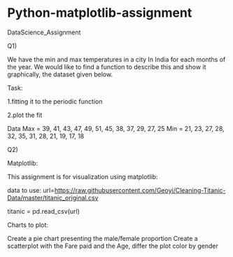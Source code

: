 # Python-matplotlib-assignment
DataScience_Assignment

Q1)

We have the min and max temperatures in a city In India for each months of the year. We would like to find a function to describe this and show it graphically, the dataset given below.

Task:

1.fitting it to the periodic function

2.plot the fit

Data Max = 39, 41, 43, 47, 49, 51, 45, 38, 37, 29, 27, 25 Min = 21, 23, 27, 28, 32, 35, 31, 28, 21, 19, 17, 18

Q2)

Matplotlib:

This assignment is for visualization using matplotlib:

data to use: url=https://raw.githubusercontent.com/Geoyi/Cleaning-Titanic-Data/master/titanic_original.csv

titanic = pd.read_csv(url)

Charts to plot:

Create a pie chart presenting the male/female proportion
Create a scatterplot with the Fare paid and the Age, differ the plot color by gender

